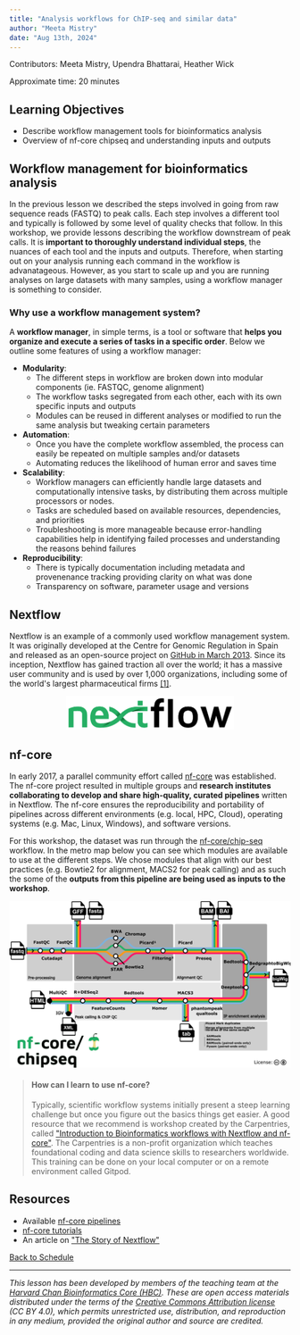 ```yaml
---
title: "Analysis workflows for ChIP-seq and similar data"
author: "Meeta Mistry"
date: "Aug 13th, 2024"
---
```


Contributors: Meeta Mistry, Upendra Bhattarai, Heather Wick

Approximate time: 20 minutes

## Learning Objectives

* Describe workflow management tools for bioinformatics analysis
* Overview of nf-core chipseq and understanding inputs and outputs


## Workflow management for bioinformatics analysis 
In the previous lesson we described the steps involved in going from raw sequence reads (FASTQ) to peak calls. Each step involves a different tool and typically is followed by some level of quality checks that follow. In this workshop, we provide lessons describing the workflow downstream of peak calls. It is **important to thoroughly understand individual steps**, the nuances of each tool and the inputs and outputs. Therefore, when starting out on your analysis running each command in the workflow is advanatageous. However, as you start to scale up and you are running analyses on large datasets with many samples, using a workflow manager is something to consider.


### Why use a workflow management system?

 A **workflow manager**, in simple terms, is a tool or software that **helps you organize and execute a series of tasks in a specific order**. Below we outline some features of using a workflow manager:

* **Modularity**:
    * The different steps in workflow are broken down into modular components (ie. FASTQC, genome alignment)
    * The workflow tasks segregated from each other, each with its own specific inputs and outputs
    * Modules can be reused in different analyses or modified to run the same analysis but tweaking certain parameters         
* **Automation**:
    * Once you have the complete workflow assembled, the process can easily be repeated on multiple samples and/or datasets
    * Automating reduces the likelihood of human error and saves time 
* **Scalability**:
    * Workflow managers can efficiently handle large datasets and computationally intensive tasks, by distributing them across multiple processors or nodes.
    * Tasks are scheduled based on available resources, dependencies, and priorities
    * Troubleshooting is more manageable because error-handling capabilities help in identifying failed processes and understanding the reasons behind failures
*  **Reproducibility**:
    *  There is typically documentation including metadata and provenenance tracking providing clarity on what was done
    *  Transparency on software, parameter usage and versions


## Nextflow
Nextflow is an example of a commonly used workflow management system. It was originally developed at the Centre for Genomic Regulation in Spain and released as an open-source project on [GitHub in March 2013](https://github.com/nextflow-io/nextflow/releases/tag/v0.3.0). Since its inception, Nextflow has gained traction all over the world; it has a massive user community and is used by over 1,000 organizations, including some of the world's largest pharmaceutical firms [[1]](https://elifesciences.org/labs/d193babe/the-story-of-nextflow-building-a-modern-pipeline-orchestrator). 

<p align="center">
<img src="../img/Nextflow_logo.png" width="300">
</p>


## nf-core 
In early 2017, a parallel community effort called [nf-core](https://nf-co.re/) was established. The nf-core project resulted in multiple groups and **research institutes collaborating to develop and share high-quality, curated pipelines** written in Nextflow. The nf-core ensures the reproducibility and portability of pipelines across different environments (e.g. local, HPC, Cloud), operating systems (e.g. Mac, Linux, Windows), and software versions.

For this workshop, the dataset was run through the [nf-core/chip-seq](https://nf-co.re/chipseq/2.0.0/) workflow. In the metro map below you can see which modules are available to use at the different steps. We chose modules that align with our best practices (e.g. Bowtie2 for alignment, MACS2 for peak calling) and as such the some of the **outputs from this pipeline are being used as inputs to the workshop**. 

<p align="center">
<img src="../img/nf-core-chipseq_metro_map_grey.png" width="600">
</p>


> #### How can I learn to use nf-core?
> Typically, scientific workflow systems initially present a steep learning challenge but once you figure out the basics things get easier. A good resource that we recommend is workshop created by the Carpentries, called ["Introduction to Bioinformatics workflows with Nextflow and nf-core"](https://carpentries-incubator.github.io/workflows-nextflow/). The Carpentries is a non-profit organization which teaches foundational coding and data science skills to researchers worldwide. This training can be done on your local computer or on a remote environment called Gitpod.

## Resources
* Available [nf-core pipelines](https://nf-co.re/pipelines/)
* [nf-core tutorials](https://nf-co.re/docs/tutorials/)
* An article on ["The Story of Nextflow"](https://elifesciences.org/labs/d193babe/the-story-of-nextflow-building-a-modern-pipeline-orchestrator)

[Back to Schedule](../schedule/README.md)

***

*This lesson has been developed by members of the teaching team at the [Harvard Chan Bioinformatics Core (HBC)](http://bioinformatics.sph.harvard.edu/). These are open access materials distributed under the terms of the [Creative Commons Attribution license](https://creativecommons.org/licenses/by/4.0/) (CC BY 4.0), which permits unrestricted use, distribution, and reproduction in any medium, provided the original author and source are credited.*






